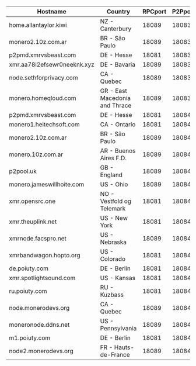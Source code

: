Hostname | Country | RPCport | P2Pport
--- | --- | --- | ---
home.allantaylor.kiwi | NZ - Canterbury | 18089 | 18083
monero2.10z.com.ar | BR - São Paulo | 18089 | 18083
p2pmd.xmrvsbeast.com | DE - Hesse | 18081 | 18083
xmr.aa78i2efsewr0neeknk.xyz | DE - Bavaria | 18089 | 18083
node.sethforprivacy.com | CA - Quebec | 18089 | 18083
monero.homeqloud.com | GR - East Macedonia and Thrace | 18089 | 18083
p2pmd.xmrvsbeast.com | DE - Hesse | 18081 | 18084
monero1.heitechsoft.com | CA - Ontario | 18081 | 18084
monero2.10z.com.ar | BR - São Paulo | 18089 | 18084
monero.10z.com.ar | AR - Buenos Aires F.D. | 18089 | 18084
p2pool.uk | GB - England | 18089 | 18084
monero.jameswillhoite.com | US - Ohio | 18089 | 18084
xmr.opensrc.one | NO - Vestfold og Telemark | 18081 | 18084
xmr.theuplink.net | US - New York | 18081 | 18084
xmrnode.facspro.net | US - Nebraska | 18089 | 18084
xmrbandwagon.hopto.org | US - Colorado | 18081 | 18084
de.poiuty.com | DE - Berlin | 18081 | 18084
xmr.spotlightsound.com | US - Kansas | 18081 | 18084
ru.poiuty.com | RU - Kuzbass | 18081 | 18084
node.monerodevs.org | CA - Quebec | 18089 | 18084
moneronode.ddns.net | US - Pennsylvania | 18089 | 18084
m1.poiuty.com | DE - Berlin | 18081 | 18084
node2.monerodevs.org | FR - Hauts-de-France | 18089 | 18084
